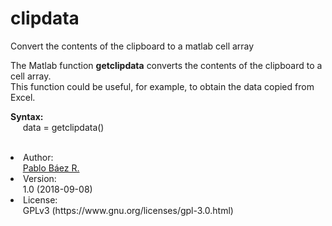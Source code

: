 # clipdata
Convert the contents of the clipboard to a matlab cell array

The Matlab function <b>getclipdata</b> converts the contents of the clipboard to a cell array.
<br>This function could be useful, for example, to obtain the data copied from Excel.

<b>Syntax:</b><br>
&nbsp; &nbsp; &nbsp;data = getclipdata()<br><br> 
<li> Author:<br>
&nbsp; &nbsp; &nbsp;<a href="mailto:pbaez@ug.uchile.cl">Pablo Báez R.</a><br>
<li> Version:<br>
&nbsp; &nbsp; &nbsp;1.0 (2018-09-08)<br>
<li> License:<br>
&nbsp; &nbsp; &nbsp;GPLv3 (https://www.gnu.org/licenses/gpl-3.0.html)
